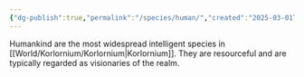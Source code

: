 ```yaml
---
{"dg-publish":true,"permalink":"/species/human/","created":"2025-03-01T11:53:14.177-07:00"}
---
```


Humankind are the most widespread intelligent species in [[World/Korlornium/Korlornium\|Korlornium]]. They are resourceful and are typically regarded as visionaries of the realm. 
